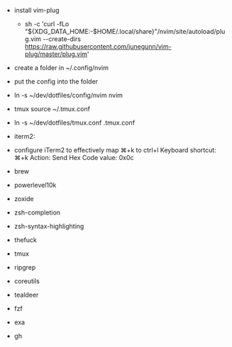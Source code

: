 - install vim-plug
  - sh -c 'curl -fLo "${XDG_DATA_HOME:-$HOME/.local/share}"/nvim/site/autoload/plug.vim --create-dirs \
       https://raw.githubusercontent.com/junegunn/vim-plug/master/plug.vim'

- create a folder in ~/.config/nvim
- put the config into the folder
- ln -s ~/dev/dotfiles/config/nvim nvim

- tmux source ~/.tmux.conf
- ln -s ~/dev/dotfiles/tmux.conf .tmux.conf

- iterm2:
- configure iTerm2 to effectively map ⌘+k to ctrl+l
    Keyboard shortcut: ⌘+k
    Action: Send Hex Code
    value: 0x0c


- brew
- powerlevel10k
- zoxide
- zsh-completion
- zsh-syntax-highlighting
- thefuck
- tmux
- ripgrep
- coreutils
- tealdeer
- fzf
- exa
- gh

